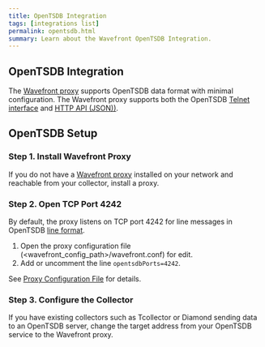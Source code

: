 ```yaml
---
title: OpenTSDB Integration
tags: [integrations list]
permalink: opentsdb.html
summary: Learn about the Wavefront OpenTSDB Integration.
---
```

## OpenTSDB Integration

The [Wavefront proxy](https://docs.wavefront.com/proxies.html) supports OpenTSDB data format with minimal configuration. The Wavefront proxy supports both the OpenTSDB [Telnet interface](http://opentsdb.net/docs/build/html/user_guide/writing#telnet) and [HTTP API (JSON))](http://opentsdb.net/docs/build/html/user_guide/writing#http-api).

## OpenTSDB Setup



### Step 1. Install Wavefront Proxy

If you do not have a [Wavefront proxy](https://docs.wavefront.com/proxies.html) installed on your network and reachable from your collector, install a proxy.

### Step 2. Open TCP Port 4242

By default, the proxy listens on TCP port 4242 for line messages in OpenTSDB [line format](http://opentsdb.net/docs/build/html/user_guide/writing#telnet). 

1. Open the proxy configuration file (<wavefront_config_path>/wavefront.conf) for edit. 
2. Add or uncomment the line `opentsdbPorts=4242`.  

See [Proxy Configuration File](https://docs.wavefront.com/proxies_configuring.html#proxy-configuration-properties) for details. 

### Step 3. Configure the Collector

If you have existing collectors such as Tcollector or Diamond sending data to an OpenTSDB server, change the target address from your OpenTSDB service to the Wavefront proxy.



